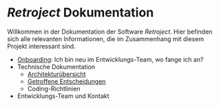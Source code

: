 # _Retroject_ Dokumentation

Willkommen in der Dokumentation der Software _Retroject_. Hier befinden sich alle relevanten Informationen, die im Zusammenhang mit diesem Projekt interessant sind.

- [Onboarding](./onboarding/): Ich bin neu im Entwicklungs-Team, wo fange ich an?
- Technische Dokumentation
  - [Architekturübersicht](./technical/architecture)
  - [Getroffene Entscheidungen](./technical/decisions.md)
  - Coding-Richtlinien
- Entwicklungs-Team und Kontakt

